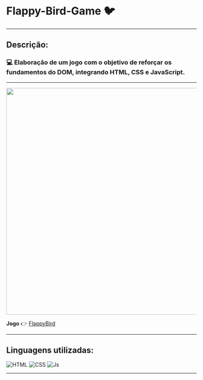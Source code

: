 # Flappy-Bird-Game :bird:
<hr>

## Descrição:
### :computer: Elaboração de um jogo com o objetivo de reforçar os fundamentos do DOM, integrando HTML, CSS e JavaScript.
<hr>

 
<img height="600em" width="700em" src="https://user-images.githubusercontent.com/87047818/176320504-045ec281-5c96-469f-862a-1fe44332892c.jpg"/>

**Jogo** :point_right: [FlappyBird]( https://rodrigofuster.github.io/Flappy-Bird-Game/)

<hr>

## Linguagens utilizadas:

![HTML](https://img.shields.io/badge/HTML-239120?style=for-the-badge&logo=html5&logoColor=white)
![CSS](https://img.shields.io/badge/CSS-239120?&style=for-the-badge&logo=css3&logoColor=white)
![Js](https://img.shields.io/badge/JavaScript-F7DF1E?style=for-the-badge&logo=javascript&logoColor=black)
 <hr>
 
 



